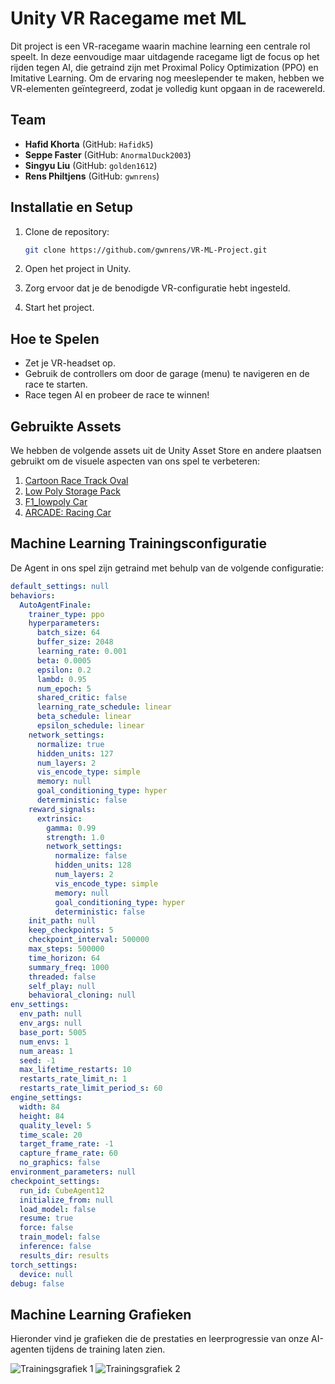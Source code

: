 # Unity VR Racegame met ML

Dit project is een VR-racegame waarin machine learning een centrale rol speelt. In deze eenvoudige maar uitdagende racegame ligt de focus op het rijden tegen AI, die getraind zijn met Proximal Policy Optimization (PPO) en Imitative Learning. Om de ervaring nog meeslepender te maken, hebben we VR-elementen geïntegreerd, zodat je volledig kunt opgaan in de racewereld.

## Team

- **Hafid Khorta** (GitHub: `Hafidk5`)
- **Seppe Faster** (GitHub: `AnormalDuck2003`)
- **Singyu Liu** (GitHub: `golden1612`)
- **Rens Philtjens** (GitHub: `gwnrens`)

## Installatie en Setup

1. Clone de repository:

   ```sh
   git clone https://github.com/gwnrens/VR-ML-Project.git
   ```

2. Open het project in Unity.

3. Zorg ervoor dat je de benodigde VR-configuratie hebt ingesteld.

4. Start het project.

## Hoe te Spelen

- Zet je VR-headset op.
- Gebruik de controllers om door de garage (menu) te navigeren en de race te starten.
- Race tegen AI en probeer de race te winnen!

## Gebruikte Assets

We hebben de volgende assets uit de Unity Asset Store en andere plaatsen gebruikt om de visuele aspecten van ons spel te verbeteren:

1. [Cartoon Race Track Oval](https://assetstore.unity.com/packages/3d/environments/roadways/cartoon-race-track-oval-175061)
2. [Low Poly Storage Pack](https://assetstore.unity.com/packages/3d/environments/urban/low-poly-storage-pack-101732)
3. [F1_lowpoly Car](https://sketchfab.com/3d-models/f1-lowpoly-301cd3e7e0084645a14b134228d3ba16)
4. [ARCADE: Racing Car](https://assetstore.unity.com/packages/3d/vehicles/land/arcade-free-racing-car-161085)

## Machine Learning Trainingsconfiguratie

De Agent in ons spel zijn getraind met behulp van de volgende configuratie:

```yaml
default_settings: null
behaviors:
  AutoAgentFinale:
    trainer_type: ppo
    hyperparameters:
      batch_size: 64
      buffer_size: 2048
      learning_rate: 0.001
      beta: 0.0005
      epsilon: 0.2
      lambd: 0.95
      num_epoch: 5
      shared_critic: false
      learning_rate_schedule: linear
      beta_schedule: linear
      epsilon_schedule: linear
    network_settings:
      normalize: true
      hidden_units: 127
      num_layers: 2
      vis_encode_type: simple
      memory: null
      goal_conditioning_type: hyper
      deterministic: false
    reward_signals:
      extrinsic:
        gamma: 0.99
        strength: 1.0
        network_settings:
          normalize: false
          hidden_units: 128
          num_layers: 2
          vis_encode_type: simple
          memory: null
          goal_conditioning_type: hyper
          deterministic: false
    init_path: null
    keep_checkpoints: 5
    checkpoint_interval: 500000
    max_steps: 500000
    time_horizon: 64
    summary_freq: 1000
    threaded: false
    self_play: null
    behavioral_cloning: null
env_settings:
  env_path: null
  env_args: null
  base_port: 5005
  num_envs: 1
  num_areas: 1
  seed: -1
  max_lifetime_restarts: 10
  restarts_rate_limit_n: 1
  restarts_rate_limit_period_s: 60
engine_settings:
  width: 84
  height: 84
  quality_level: 5
  time_scale: 20
  target_frame_rate: -1
  capture_frame_rate: 60
  no_graphics: false
environment_parameters: null
checkpoint_settings:
  run_id: CubeAgent12
  initialize_from: null
  load_model: false
  resume: true
  force: false
  train_model: false
  inference: false
  results_dir: results
torch_settings:
  device: null
debug: false
```

## Machine Learning Grafieken

Hieronder vind je grafieken die de prestaties en leerprogressie van onze AI-agenten tijdens de training laten zien.

![Trainingsgrafiek 1](https://media.discordapp.net/attachments/1233345750755184774/1251517126913560659/image.png?ex=666edda7&is=666d8c27&hm=8878616d99ed9984dbdcf97584a6d4a8ad594ee9708e492c2ee72bbbd920f214&=&format=webp&quality=lossless&width=1307&height=597)
![Trainingsgrafiek 2](https://media.discordapp.net/attachments/1233345750755184774/1251517129249787994/image.png?ex=666edda7&is=666d8c27&hm=ed1e08eea357ef94a325bdd16289ac2751d598aa95f97144a521a7cba4fc2307&=&format=webp&quality=lossless&width=1308&height=596)
